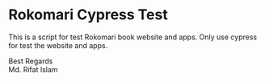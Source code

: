 # Rokomari Cypress Test

This is a script for test Rokomari book website and apps. Only use cypress for test the website and apps.

Best Regards \
Md. Rifat Islam